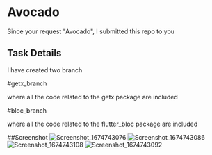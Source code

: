 # Avocado

Since your request "Avocado", I submitted this repo to you

## Task Details

I have created two branch

#getx_branch

where all the code related to the getx package are included

#bloc_branch

where all the code related to the flutter_bloc package are included


##Screenshot
![Screenshot_1674743076](https://user-images.githubusercontent.com/60395954/214863620-ef43defa-0c14-47c4-8222-889dcaffd838.png)
![Screenshot_1674743086](https://user-images.githubusercontent.com/60395954/214864047-7ec713d9-4a2c-43f8-8efe-1420fa30930b.png)
![Screenshot_1674743108](https://user-images.githubusercontent.com/60395954/214864064-6b00f95c-8d20-4ab0-90fb-9d8bd802d924.png)
![Screenshot_1674743092](https://user-images.githubusercontent.com/60395954/214864096-74b5bcd5-b04d-4faa-86e2-effe2f8d98f0.png)
